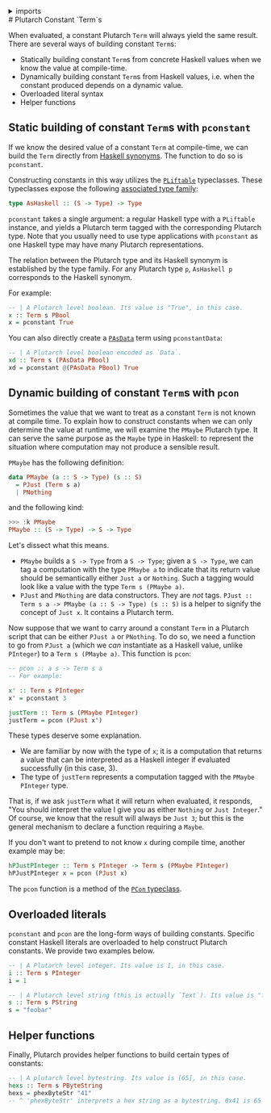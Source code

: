 <details>
<summary> imports </summary>
<p>

```haskell
{-# LANGUAGE OverloadedStrings #-}
module Plutarch.Docs.PlutarchConstants (x, s, i, xd, hexs, justTerm, hPJustPInteger) where
import Plutarch.Prelude
```

</p>
</details>
# Plutarch Constant `Term`s

When evaluated, a constant Plutarch `Term` will always yield the same result. There are several ways of building constant `Term`s:

- Statically building constant `Term`s from concrete Haskell values when we know the value at compile-time.
- Dynamically building constant `Term`s from Haskell values, i.e. when the constant produced depends on a dynamic value.
- Overloaded literal syntax
- Helper functions

## Static building of constant `Term`s with `pconstant`

If we know the desired value of a constant `Term` at compile-time, we can build the `Term` directly from [Haskell synonyms](../../Concepts/HaskellSynonym.md). The function to do so is `pconstant`.

Constructing constants in this way utilizes the [`PLiftable`](../../Typeclasses/PLiftable.md) typeclasses. These typeclasses expose the following [associated type family](https://wiki.haskell.org/GHC/Type_families#An_associated_type_synonym_example):

```hs
type AsHaskell :: (S -> Type) -> Type
```

`pconstant` takes a single argument: a regular Haskell type with a `PLiftable` instance, and yields a Plutarch term tagged with the corresponding Plutarch type. Note that you usually need to use type applications with `pconstant` as one Haskell type may have many Plutarch representations.

The relation between the Plutarch type and its Haskell synonym is established by the type family. For any Plutarch type `p`, `AsHaskell p` corresponds to the Haskell synonym.

For example:

```haskell
-- | A Plutarch level boolean. Its value is "True", in this case.
x :: Term s PBool
x = pconstant True
```

You can also directly create a [`PAsData`](./../../Types/PAsData.md) term using `pconstantData`:

```haskell
-- | A Plutarch level boolean encoded as `Data`.
xd :: Term s (PAsData PBool)
xd = pconstant @(PAsData PBool) True
```

## Dynamic building of constant `Term`s with `pcon`

Sometimes the value that we want to treat as a constant `Term` is not known at compile time. To explain how to construct constants when we can only determine the value at runtime, we will examine the `PMaybe` Plutarch type. It can serve the same purpose as the `Maybe` type in Haskell: to represent the situation where computation may not produce a sensible result.

`PMaybe` has the following definition:

```hs
data PMaybe (a :: S -> Type) (s :: S)
  = PJust (Term s a)
  | PNothing
```

and the following kind:

```hs
>>> :k PMaybe
PMaybe :: (S -> Type) -> S -> Type
```

Let's dissect what this means.

- `PMaybe` builds a `S -> Type` from a `S -> Type`; given a `S -> Type`, we can tag a computation with the type `PMaybe a` to indicate that its return value should be semantically either `Just a` or `Nothing`. Such a tagging would look like a value with the type `Term s (PMaybe a)`.
- `PJust` and `PNothing` are data constructors. They are _not_ tags. `PJust :: Term s a -> PMaybe (a :: S -> Type) (s :: S)` is a helper to signify the concept of `Just x`. It contains a Plutarch term.

Now suppose that we want to carry around a constant `Term` in a Plutarch script that can be either `PJust a` or `PNothing`. To do so, we need a function to go from `PJust a` (which we _can_ instantiate as a Haskell value, unlike `PInteger`) to a `Term s (PMaybe a)`. This function is `pcon`:

```haskell
-- pcon :: a s -> Term s a
-- For example:

x' :: Term s PInteger
x' = pconstant 3

justTerm :: Term s (PMaybe PInteger)
justTerm = pcon (PJust x')
```

These types deserve some explanation.

- We are familiar by now with the type of `x`; it is a computation that returns a value that can be interpreted as a Haskell integer if evaluated successfully (in this case, 3).
- The type of `justTerm` represents a computation tagged with the `PMaybe PInteger` type.

That is, if we ask `justTerm` what it will return when evaluated, it responds, "You should interpret the value I give you as either `Nothing` or `Just Integer`." Of course, we know that the result will always be `Just 3`; but this is the general mechanism to declare a function requiring a `Maybe`.

If you don't want to pretend to not know `x` during compile time, another example may be:

```haskell
hPJustPInteger :: Term s PInteger -> Term s (PMaybe PInteger)
hPJustPInteger x = pcon (PJust x)
```

The `pcon` function is a method of the [`PCon` typeclass](./../../Typeclasses/PlutusType,PCon,PMatch.md).

## Overloaded literals

`pconstant` and `pcon` are the long-form ways of building constants. Specific constant Haskell literals are overloaded to help construct Plutarch constants. We provide two examples below.

```haskell
-- | A Plutarch level integer. Its value is 1, in this case.
i :: Term s PInteger
i = 1

-- | A Plutarch level string (this is actually `Text`). Its value is "foobar", in this case.
s :: Term s PString
s = "foobar"
```

## Helper functions

Finally, Plutarch provides helper functions to build certain types of constants:

```haskell
-- | A plutarch level bytestring. Its value is [65], in this case.
hexs :: Term s PByteString
hexs = phexByteStr "41"
-- ^ 'phexByteStr' interprets a hex string as a bytestring. 0x41 is 65 - of course.
```
